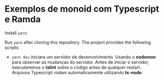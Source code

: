 # Exemplos de monoid com Typescript e Ramda

Install `yarn`:

Run `yarn` after cloning this repository. The project provides the following scripts:

- `yarn dev` iniciara um servidor de desenvolvimento. Usando o **nodemon** para observar as mudanças do servidor.
  Antes de iniciar o servidor, executaremos o **tslint** sobre o código antes de qualquer restart.
  Arquivos Typescript rodam automaticamente utilizando **ts-node**.
